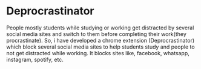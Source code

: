 # Deprocrastinator
People mostly students while studying or working get distracted by several social media sites and switch to them before completing their work(they procrastinate). So, i have developed a chrome extension (Deprocrastinator) which block several social media sites to help students study and people to not get distracted while working.
It blocks sites like, facebook, whatsapp, instagram, spotify, etc.
